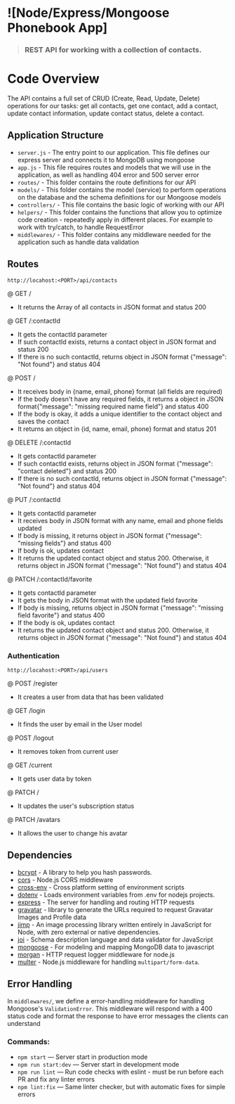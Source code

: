 # ![Node/Express/Mongoose Phonebook App]

> ### REST API for working with a collection of contacts.

# Code Overview

The API contains a full set of CRUD (Create, Read, Update, Delete) operations for our tasks: get all contacts, get one contact, add a contact, update contact information, update contact status, delete a contact.

## Application Structure

- `server.js` - The entry point to our application. This file defines our express server and connects it to MongoDB using mongoose
- `app.js` - This file requires routes and models that we will use in the application, as well as handling 404 error and 500 server error
- `routes/` - This folder contains the route definitions for our API
- `models/` - This folder contains the model (service) to perform operations on the database and the schema definitions for our Mongoose models
- `controllers/` - This file contains the basic logic of working with our API
- `helpers/` - This folder contains the functions that allow you to optimize code creation - repeatedly apply in different places. For example to work with try/catch, to handle RequestError
- `middlewares/` - This folder contains any middleware needed for the application such as handle data validation

## Routes

`http://locahost:<PORT>/api/contacts`

@ GET /

- It returns the Array of all contacts in JSON format and status 200

@ GET /:contactId

- It gets the contactId parameter
- If such contactId exists, returns a contact object in JSON format and status 200
- If there is no such contactId, returns object in JSON format {"message": "Not found"} and status 404

@ POST /

- It receives body in {name, email, phone} format (all fields are required)
- If the body doesn't have any required fields, it returns a object in JSON format{"message": "missing required name field"} and status 400
- If the body is okay, it adds a unique identifier to the contact object and saves the contact
- It returns an object in {id, name, email, phone} format and status 201

@ DELETE /:contactId

- It gets contactId parameter
- If such contactId exists, returns object in JSON format {"message": "contact deleted"} and status 200
- If there is no such contactId, returns object in JSON format {"message": "Not found"} and status 404

@ PUT /:contactId

- It gets contactId parameter
- It receives body in JSON format with any name, email and phone fields updated
- If body is missing, it returns object in JSON format {"message": "missing fields"} and status 400
- If body is ok, updates contact
- It returns the updated contact object and status 200. Otherwise, it returns object in JSON format {"message": "Not found"} and status 404

@ PATCH /:contactId/favorite

- It gets contactId parameter
- It gets the body in JSON format with the updated field favorite
- If body is missing, returns object in JSON format {"message": "missing field favorite"} and status 400
- If the body is ok, updates contact
- It returns the updated contact object and status 200. Otherwise, it returns object in JSON format {"message": "Not found"} and status 404

### Authentication

`http://locahost:<PORT>/api/users`

@ POST /register

- It creates a user from data that has been validated

@ GET /login

- It finds the user by email in the User model

@ POST /logout

- It removes token from current user

@ GET /current

- It gets user data by token

@ PATCH /

- It updates the user's subscription status

@ PATCH /avatars

- It allows the user to change his avatar

## Dependencies

- [bcrypt](https://github.com/kelektiv/node.bcrypt.js) - A library to help you hash passwords.
- [cors](https://github.com/expressjs/cors) - Node.js CORS middleware
- [cross-env](https://github.com/kentcdodds/cross-env) - Cross platform setting of environment scripts
- [dotenv](https://github.com/motdotla/dotenv) - Loads environment variables from .env for nodejs projects.
- [express](https://github.com/expressjs/express) - The server for handling and routing HTTP requests
- [gravatar](https://github.com/emerleite/node-gravatar) - library to generate the URLs required to request Gravatar Images and Profile data
- [jimp](https://github.com/oliver-moran/jimp) - An image processing library written entirely in JavaScript for Node, with zero external or native dependencies.
- [joi](https://github.com/hapijs/joi) - Schema description language and data validator for JavaScript
- [mongoose](https://github.com/Automattic/mongoose) - For modeling and mapping MongoDB data to javascript
- [morgan](https://github.com/expressjs/morgan) - HTTP request logger middleware for node.js
- [multer](https://github.com/expressjs/multer) - Node.js middleware for handling `multipart/form-data`.

## Error Handling

In `middlewares/`, we define a error-handling middleware for handling Mongoose's `ValidationError`. This middleware will respond with a 400 status code and format the response to have error messages the clients can understand

### Commands:

- `npm start` &mdash; Server start in production mode
- `npm run start:dev` &mdash; Server start in development mode
- `npm run lint` &mdash; Run code checks with eslint - must be run before each PR and fix any linter errors
- `npm lint:fix` &mdash; Same linter checker, but with automatic fixes for simple errors
